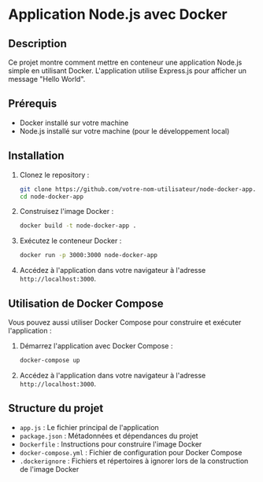 # Application Node.js avec Docker

## Description

Ce projet montre comment mettre en conteneur une application Node.js simple en utilisant Docker. L'application utilise Express.js pour afficher un message "Hello World".

## Prérequis

- Docker installé sur votre machine
- Node.js installé sur votre machine (pour le développement local)

## Installation

1. Clonez le repository :
    ```sh
    git clone https://github.com/votre-nom-utilisateur/node-docker-app.git
    cd node-docker-app
    ```

2. Construisez l'image Docker :
    ```sh
    docker build -t node-docker-app .
    ```

3. Exécutez le conteneur Docker :
    ```sh
    docker run -p 3000:3000 node-docker-app
    ```

4. Accédez à l'application dans votre navigateur à l'adresse `http://localhost:3000`.

## Utilisation de Docker Compose

Vous pouvez aussi utiliser Docker Compose pour construire et exécuter l'application :

1. Démarrez l'application avec Docker Compose :
    ```sh
    docker-compose up
    ```

2. Accédez à l'application dans votre navigateur à l'adresse `http://localhost:3000`.

## Structure du projet

- `app.js` : Le fichier principal de l'application
- `package.json` : Métadonnées et dépendances du projet
- `Dockerfile` : Instructions pour construire l'image Docker
- `docker-compose.yml` : Fichier de configuration pour Docker Compose
- `.dockerignore` : Fichiers et répertoires à ignorer lors de la construction de l'image Docker

